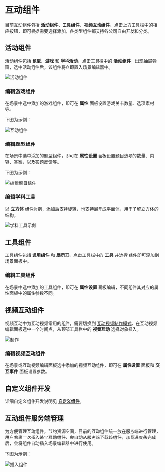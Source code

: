# 互动组件

目前互动组件包括 **活动组件**、**工具组件**、**视频互动组件**，点击上方工具栏中的相应按钮，即可根据需要选择添加。各类型组件都支持各公司自由开发和分类。

## 活动组件

活动组件包括 **题型**、**游戏** 和 **学科活动**，点击工具栏中的 **活动组件**，出现抽屉弹窗，选中活动组件后，该组件将立即置入场景编辑器中。

![活动组件](img/activity.png)

### 编辑游戏组件

在场景中选中添加的游戏组件，即可在 **属性** 面板设置游戏关卡数量、选项素材等。

下图为示例：

![互动组件](img/Interactive.png)

### 编辑题型组件

在场景中选中添加的题型组件，即可在 **属性设置** 面板设置题目选项的数量、内容、答案，以及答题反馈等。

下图为示例：

![编辑题目组件](img/topic.png)

### 编辑学科工具

以 **立方体** 组件为例，添加后支持旋转，也支持展开成平面体，用于了解立方体的结构。

![学科工具示例](img/subjecttools1.png)

## 工具组件

工具组件包括 **通用组件** 和 **展示页**，点击工具栏中的 **工具** 并选择 组件即可添加到场景面板中。

### 编辑工具组件

在场景中选中添加的工具组件，即可在 **属性设置** 面板编辑，不同组件其对应的属性面板中的属性参数不同。

## 视频互动组件

视频互动中为互动视频常用的组件，需要切换到 [互动视频制作模式](../../getting-started/make-interactive-video/index.md)，在互动视频编辑面板选中一个时间点，从顶部工具栏中的 **视频互动** 选择对象插入。

![制作](../../getting-started/make-interactive-video/img/interactive_video2.png)

### 编辑视频互动组件

在场景或互动视频编辑面板选中添加的视频互动组件，即可在 **属性设置** 面板和 **交互事件** 面板设置参数。

## 自定义组件开发

详细自定义组件开发说明见 [**自定义组件**](../../developer/develop-component/index.md)。

## 互动组件服务端管理

为方便管理互动组件，节约资源空间，目前的互动组件统一放在服务端进行管理，用户若第一次插入某个互动组件，会自动从服务端下载该组件，加载进度条完成后，会将组件自动插入场景编辑器中进行使用。

下图为示例：

![插入组件](img/inserttools.png)
